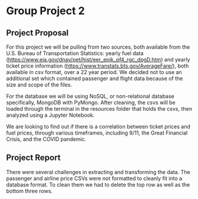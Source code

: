 # Group Project 2

## Project Proposal

For this project we will be pulling from two sources, both available from the U.S. Bureau of Transportation Statistics: yearly fuel data (https://www.eia.gov/dnav/pet/hist/eer_epjk_pf4_rgc_dpgD.htm) and yearly ticket price information (https://www.transtats.bts.gov/AverageFare/), both available in csv format, over a 22 year period. We decided not to use an additional set which contained passenger and flight data because of the size and scope of the files. 

For the database we will be using NoSQL, or non-relational database specifically, MongoDB with PyMongo. After cleaning, the csvs will be loaded through the terminal in the resources folder that holds the csvs, then analyzed using a Jupyter Notebook. 

We are looking to find out if there is a correlation between ticket prices and fuel prices, through various timeframes, including 9/11, the Great Financial Crisis, and the COVID pandemic. 

## Project Report

There were several challenges in extracting and transforming the data. The passenger and airline price CSVs were not formatted to cleanly fit into a database format. To clean them we had to delete the top row as well as the bottom three rows. 

